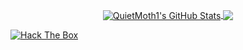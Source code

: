 <p align="center">

<a href="https://github.com/QuietMoth1/QuietMoth1">
  <img align="center" src="https://github-readme-stats-sigma-five.vercel.app/api?username=QuietMoth1&show_icons=true&title_color=fff&icon_color=79ff97&text_color=9f9f9f&bg_color=151515" alt="QuietMoth1's GitHub Stats" />
</a>

<a href="https://github.com/QuietMoth1/QuietMoth1">
  <img align="center" src="https://github-readme-stats-sigma-five.vercel.app/api/top-langs/?username=QuietMoth1&show_icons=true&theme=merko&langs_count=3&layout=default&hide_border=false&title_color=fff&icon_color=79ff97&text_color=9f9f9f&bg_color=151515" />
</a>

<a href="https://app.hackthebox.eu/profile/509008"><img src="http://www.hackthebox.eu/badge/image/509008" alt="Hack The Box">
</p>
